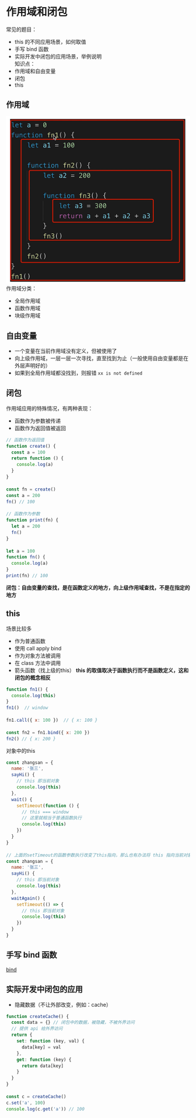 # 作用域和闭包
常见的题目：  
- this 的不同应用场景，如何取值
- 手写 bind 函数
- 实际开发中闭包的应用场景，举例说明  
知识点：  
- 作用域和自由变量
- 闭包
- this

## 作用域
![](images/2020-04-16-16-34-18.png)  
作用域分类：
- 全局作用域
- 函数作用域
- 块级作用域

## 自由变量
- 一个变量在当前作用域没有定义，但被使用了
- 向上级作用域，一层一层一次寻找，直至找到为止（一般使用自由变量都是在外层声明好的）
- 如果到全局作用域都没找到，则报错 `xx is not defined`

## 闭包
作用域应用的特殊情况，有两种表现：
- 函数作为参数被传递
- 函数作为返回值被返回
```javascript
// 函数作为返回值
function create() {
  const a = 100
  return function () {
    console.log(a)
  }
}

const fn = create()
const a = 200
fn() // 100

// 函数作为参数
function print(fn) {
  let a = 200
  fn()
}

let a = 100
function fn() {
  console.log(a)
}
print(fn) // 100
```
**闭包：自由变量的查找，是在函数定义的地方，向上级作用域查找，不是在指定的地方**

## this
场景比较多
- 作为普通函数
- 使用 call apply bind
- 作为对象方法被调用
- 在 class 方法中调用
- 箭头函数（找上级的this）
**this 的取值取决于函数执行而不是函数定义，这和闭包的概念相反**
```javascript
function fn1() {
  console.log(this)
}
fn1()  // window

fn1.call({ x: 100 })  // { x: 100 }

const fn2 = fn1.bind({ x: 200 })
fn2() // { x: 200 }
```
对象中的this
```javascript
const zhangsan = {
  name: '张三',
  sayHi() {
    // this 即当前对象
    console.log(this)
  },
  wait() {
    setTimeout(function () {
      // this === window
      // 这里就相当于普通函数执行
      console.log(this)
    })
  }
}

// 上面的setTimeout的函数参数执行改变了this指向，那么也有办法将 this 指向当前对象，题解便是箭头函数
const zhangsan = {
  name: '张三',
  sayHi() {
    // this 即当前对象
    console.log(this)
  },
  waitAgain() {
    setTimeout(() => {
      // this 即当前对象
      console.log(this)
    })
  }
}
```

## 手写 bind 函数
[bind](../code/bind.js)

## 实际开发中闭包的应用
- 隐藏数据（不让外部改变，例如：cache）
```javascript
function createCache() {
  const data = {} // 闭包中的数据，被隐藏，不被外界访问
  // 提供 api 给外界访问
  return {
    set: function (key, val) {
      data[key] = val
    },
    get: function (key) {
      return data[key]
    }
  }
}

const c = createCache()
c.set('a', 100)
console.log(c.get('a')) // 100
```